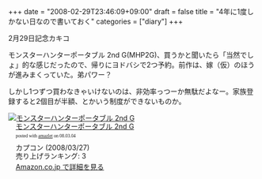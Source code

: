+++
date = "2008-02-29T23:46:09+09:00"
draft = false
title = "4年に1度しかない日なので書いておく"
categories = ["diary"]
+++

2月29日記念カキコ

モンスターハンターポータブル 2nd G(MHP2G)、買うかと聞いたら「当然でしょ」的な感じだったので、帰りにヨドバシで2つ予約。前作は、嫁（仮）のほうが進みまくっていた。弟パワー？

しかし1つずつ買わなきゃいけないのは、非効率っつーか無駄だよなー。家族登録すると2個目が半額、とかいう制度ができないものか。

<div class="amazlet-box" style="margin-bottom:0px;"><div class="amazlet-image" style="float:left;"><a href="http://www.amazon.co.jp/exec/obidos/ASIN/B000WD6YZU/naoyadyndnsor-22/ref=nosim/"><img src="http://ecx.images-amazon.com/images/I/21HJLCJmSTL.jpg" alt="モンスターハンターポータブル 2nd G" style="border: none;" /></a></div><div class="amazlet-info" style="float:left;margin-left:15px;line-height:120%"><div class="amazlet-name" style="margin-bottom:10px;line-height:120%"><a href="http://www.amazon.co.jp/exec/obidos/ASIN/B000WD6YZU/naoyadyndnsor-22/ref=nosim/">モンスターハンターポータブル 2nd G</a><div class="amazlet-powered-date" style="font-size:7pt;margin-top:5px;font-family:verdana;line-height:120%">posted with <a href="http://www.amazlet.com/browse/ASIN/B000WD6YZU/" title="モンスターハンターポータブル 2nd G">amazlet</a> on 08.03.04</div></div><div class="amazlet-detail">カプコン (2008/03/27)<br />売り上げランキング: 3<br /></div><div class="amazlet-link" style="margin-top: 5px"><a href="http://www.amazon.co.jp/exec/obidos/ASIN/B000WD6YZU/naoyadyndnsor-22/ref=nosim/">Amazon.co.jp で詳細を見る</a></div></div><div class="amazlet-footer" style="clear: left"></div></div>
